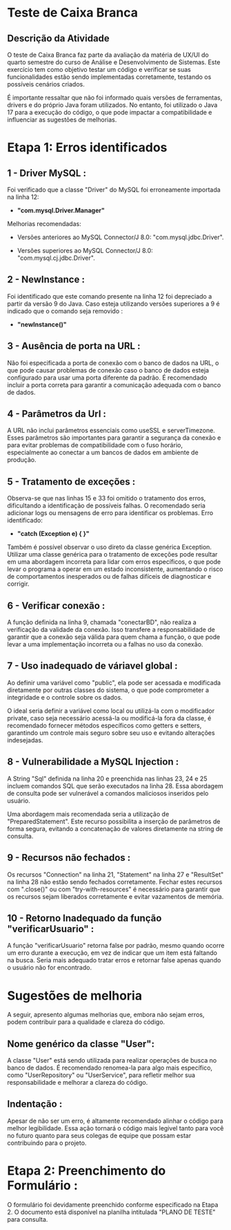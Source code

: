 # Teste de Caixa Branca

## Descrição da Atividade

O teste de Caixa Branca faz parte da avaliação da matéria de UX/UI do quarto semestre do curso de Análise e Desenvolvimento de Sistemas. Este exercício tem como objetivo testar um código e verificar se suas funcionalidades estão sendo implementadas corretamente, testando os possíveis cenários criados.

É importante ressaltar que não foi informado quais versões de ferramentas, drivers e do próprio Java foram utilizados. No entanto, foi utilizado o Java 17 para a execução do código, o que pode impactar a compatibilidade e influenciar as sugestões de melhorias.


# **Etapa 1: Erros identificados**


## 1 - Driver MySQL :

Foi verificado que a classe "Driver" do MySQL foi erroneamente importada na linha 12:

- **"com.mysql.Driver.Manager"**

Melhorias recomendadas:

- Versões anteriores ao MySQL Connector/J 8.0: "com.mysql.jdbc.Driver".
  
- Versões superiores ao MySQL Connector/J 8.0: "com.mysql.cj.jdbc.Driver".


## 2 - NewInstance :

Foi identificado que este comando presente na linha 12 foi depreciado a partir da versão 9 do Java. Caso esteja utilizando versões superiores a 9 é indicado que o comando seja removido :

- **"newInstance()"**

## 3 - Ausência de porta na URL :

Não foi especificada a porta de conexão com o banco de dados na URL, o que pode causar problemas de conexão caso o banco de dados esteja configurado para usar uma porta diferente da padrão. É recomendado incluir a porta correta para garantir a comunicação adequada com o banco de dados.

## 4 - Parâmetros da Url :

A URL não inclui parâmetros essenciais como useSSL e serverTimezone. Esses parâmetros são importantes para garantir a segurança da conexão e para evitar problemas de compatibilidade com o fuso horário, especialmente ao conectar a um bancos de dados em ambiente de produção.

## 5 - Tratamento de exceções :

Observa-se que nas linhas 15 e 33 foi omitido o tratamento dos erros, dificultando a identificação de possíveis falhas. O recomendado seria adicionar logs ou mensagens de erro para identificar os problemas. Erro identificado:

- **"catch (Exception e) { }"**

Também é possível observar o uso direto da classe genérica Exception. Utilizar uma classe genérica para o tratamento de exceções pode resultar em uma abordagem incorreta para lidar com erros específicos, o que pode levar o programa a operar em um estado inconsistente, aumentando o risco de comportamentos inesperados ou de falhas difíceis de diagnosticar e corrigir.


## 6 - Verificar conexão :

A função definida na linha 9, chamada "conectarBD", não realiza a verificação da validade da conexão. Isso transfere a responsabilidade de garantir que a conexão seja válida para quem chama a função, o que pode levar a uma implementação incorreta ou a falhas no uso da conexão.

## 7 - Uso inadequado de váriavel global :

Ao definir uma variável como "public", ela pode ser acessada e modificada diretamente por outras classes do sistema, o que pode comprometer a integridade e o controle sobre os dados. 

O ideal seria definir a variável como local ou utilizá-la com o modificador private, caso seja necessário acessá-la ou modificá-la fora da classe, é recomendado fornecer métodos específicos como getters e setters, garantindo um controle mais seguro sobre seu uso e evitando alterações indesejadas.

## 8 - Vulnerabilidade a MySQL Injection :

A String "Sql" definida na linha 20 e preenchida nas linhas 23, 24 e 25 incluem comandos SQL que serão executados na linha 28. Essa abordagem de consulta pode ser vulnerável a comandos maliciosos inseridos pelo usuário.

Uma abordagem mais recomendada seria a utilização de "PreparedStatement". Este recurso possibilita a inserção de parâmetros de forma segura, evitando a concatenação de valores diretamente na string de consulta. 

## 9 - Recursos não fechados :

Os recursos "Connection" na linha 21, "Statement" na linha 27 e "ResultSet" na linha 28 não estão sendo fechados corretamente. Fechar estes recursos com ".close()" ou com "try-with-resources" é necessário para garantir que os recursos sejam liberados corretamente e evitar vazamentos de memória.

## 10 - Retorno Inadequado da função "verificarUsuario"  :

A função "verificarUsuario" retorna false por padrão, mesmo quando ocorre um erro durante a execução, em vez de indicar que um item está faltando na busca. Seria mais adequado tratar erros e retornar false apenas quando o usuário não for encontrado.

#  Sugestões de melhoria

A seguir, apresento algumas melhorias que, embora não sejam erros, podem contribuir para a qualidade e clareza do código.



## Nome genérico da classe "User":

A classe "User" está sendo utilizada para realizar operações de busca no banco de dados. É recomendado renomea-la para algo mais específico, como "UserRepository" ou "UserService", para refletir melhor sua responsabilidade e melhorar a clareza do código.

## Indentação :

Apesar de não ser um erro, é altamente recomendado alinhar o código para melhor legibilidade. Essa ação tornará o código mais legivel tanto para você no futuro quanto para seus colegas de equipe que possam estar contribuindo para o projeto.

# **Etapa 2: Preenchimento do Formulário :**

O formulário foi devidamente preenchido conforme especificado na Etapa 2. O documento está disponível na planilha intitulada "PLANO DE TESTE" para consulta.